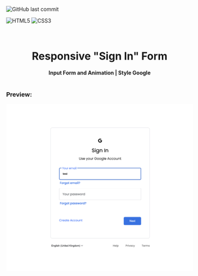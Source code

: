 ![GitHub last commit](https://img.shields.io/github/last-commit/dbnge/responsive-signin-form-google)

![HTML5](https://img.shields.io/badge/html5-%23E34F26.svg?style=for-the-badge&logo=html5&logoColor=white)
![CSS3](https://img.shields.io/badge/css3-%231572B6.svg?style=for-the-badge&logo=css3&logoColor=white)

<br>

<div  align="center">
	<h1>Responsive "Sign In" Form</h1>
	<strong>Input Form and Animation | Style Google</strong>
</div>
<br> 

### Preview: 

![](image/../asstes/images/markdown/comparison2.png)



